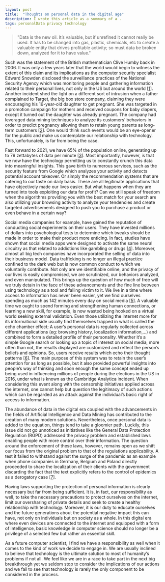 ```yaml
---
layout: post
title:  "Thoughts on personal data in the digital age"
description: I wrote this article as a summary of a .
tags: personalData privacy technology
---
```


> "Data is the new oil. It’s valuable, but if unrefined it cannot really be used. It has to
be changed into gas, plastic, chemicals, etc to create a valuable entity that drives profitable
activity; so must data be broken down, analyzed for it to have value."

Such was the statement of the British mathematician Clive Humby back in 2006.
It was only a few years later that the world would begin to witness the extent of this claim and
its implications as the computer security specialist Edward Snowden disclosed the surveillance practices of the National Security Agency which was monitoring people and gathering information related to their personal lives, not only in the US but around the world [[1]].
Another incident shed the light on a different sort of intrusion when a father complained to
Target, the big box store company, claiming they were encouraging his 16-year-old daughter to get pregnant. She was targeted in a promotion campaign for mothers and received coupons for baby diapers, except it turned out the daughter was already pregnant. The
company had leveraged data mining techniques to analyze its customers’ behaviors in order to predict pregnancy allowing them to retain young parents as long-term customers [[2]]. One would think such events would be an eye-opener for the public and make us contemplate our relationship with technology. This, unfortunately, is far from being the case.

Fast forward to 2021, we have 65% of the population online, generating up to 79 zettabytes of
data per minute [[3]]. Most importantly, however, is that we now have the technology permitting us to constantly crunch this data into meaningful insights. This gave birth to numerous services, such as the security feature from Google which analyzes your activity and detects potential account takeover. Or simply the recommendation systems that are catering to our taste on daily basis. These are all legitimate applications that have objectively made our lives easier. But what happens when they are turned into tools exploiting our data for profit? Can we still speak of freedom when the algorithms providing you with the best match for your search are also utilizing your browsing activity to analyze your tendencies and create targeted advertisements designed to push you to purchase a product or even behave in a certain way?

Social media companies for example, have gained the reputation of conducting social experiments on their users. They have invested millions of dollars into psychological tests to determine which tweaks should be made in order to make their product more enticing. In fact, studies have shown that social media apps were designed to activate the same neural circuitry as that related to addictions like gambling or drugs [[4]]. Moreover, almost all big tech companies have incorporated the selling of data into their business model. Data trafficking is no longer an illegal practice confined to the dark web but is now common conduct to which we voluntarily contribute. Not only are we identifiable online, and the privacy of
our lives is easily compromised, we are scrutinized, our behaviors analyzed, and even manipulated.
This brings up the question of how much of free will we truly detain in the face of these advancements and the fine line between using technology as a tool and falling victim to it. We live in a time where access to information has never been easier, yet we find ourselves spending as much as 142 minutes every day on social media [[5]]. A valuable time we ought to spend
forming and strengthening human connections, or learning a new skill, for example, is now wasted being hooked on a virtual world seeking external validation. Even those utilizing the internet more for its informational side usually find themselves trapped in what is called the echo chamber effect; A user’s personal data is regularly collected across different applications (eg: browsing history, localization information,...) and combined to form a detailed profile of their personality. Whether it’s a simple Google search or looking up a topic of interest
on social media, more often than not, the results displayed are customized and reflect the person’s beliefs and opinions. So, users receive results which echo their thought patterns [[6]].
The main purpose of this system was to retain the user’s attention for as long as possible, but it also provided powerful insights into people’s way of thinking and soon enough the same concept ended up being used in influencing millions of people during the elections in the US in 2016, under what is known as the Cambridge Analytica incident. When considering
this event along with the censorship initiatives applied across the internet, one cannot help
but question the legitimacy of such actions which can be regarded as an attack against the individual’s basic right of access to information. 

The abundance of data in the digital era coupled with the advancements in the fields of Artificial Intelligence and Data Mining has contributed to the creation of many modern solutions. Nevertheless, once personal data is added to the equation, things tend to take a gloomier path. Luckily, this issue did not go unnoticed as initiatives like the General Data
Protection Regulation (RGPD) addressed the privacy problem and established laws enabling people with more control over their information. The question around the enforcement of these laws, however, remains open as we shift our focus from the original problem to that of the regulations applicability. A test it failed to withstand against the surge of the pandemic as an example when phone companies in Germany, Belgium and Poland directly proceeded
to share the localization of their clients with the government discarding the fact that the text explicitly refers to the control of epidemics as a derogatory case [[7]].

Having laws supporting the protection of personal information is clearly necessary but far from being sufficient. It is, in fact, our responsibility as well, to take the necessary precautions to protect ourselves on the internet, limit our oversharing of private details and seek to create a healthy relationship with technology. Moreover, it is our duty to educate ourselves and the future generations about the potential negative impact this can have,
not only on individuals but on society as a whole. In this digital era where even devices are connected to the internet and equipped with a form of intelligence, basic knowledge in computer science should no longer be a privilege of a selected few but rather an essential skill.

As a future computer scientist, I find we have a responsibility as well when it comes to the kind of work we decide to engage in. We are usually inclined to believe that technology is the ultimate solution to most of humanity’s problems if not all. We feel like we are in a race to take part in the next big breakthrough yet we seldom stop to consider the implications of our actions and we fail to see that technology is rarely the only component to be considered in the process.

[1]: https://www.theguardian.com/world/2013/jun/09/edward-snowden-nsa-whistleblower-surveillance
[2]: https://www.forbes.com/sites/kashmirhill/2012/02/16/how-target-figured-out-a-teen-girl-was-pregnant-before-her-father-did/?sh=140e4bd56668
[3]: https://www.datanami.com/2020/09/04/10-big-data-statistics-that-will-blow-your-mind/
[4]: https://www.addictioncenter.com/drugs/social-media-addiction/
[5]: https://www.statista.com/chart/26272/global-average-daily-time-spent-on-social-media-per-internet-user/
[6]: https://www.pnas.org/doi/10.1073/pnas.2023301118
[7]: https://www.lopinion.fr/economie/coronavirus-vs-rgpd-echec-et-mat-la-tribune-dandre-loesekrug-pietri
